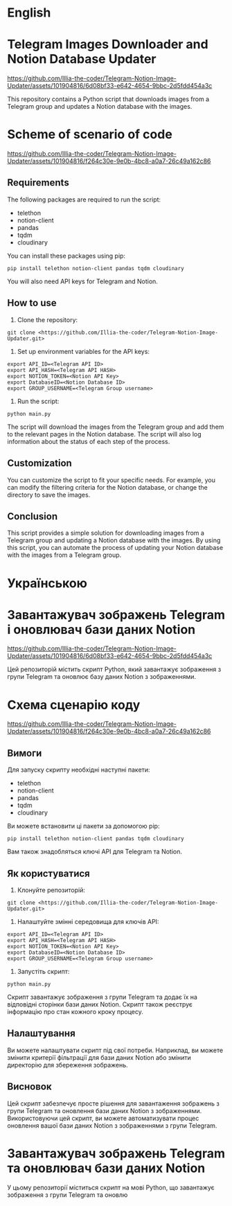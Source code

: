 # English

# Telegram Images Downloader and Notion Database Updater

https://github.com/Illia-the-coder/Telegram-Notion-Image-Updater/assets/101904816/6d08bf33-e642-4654-9bbc-2d5fdd454a3c

This repository contains a Python script that downloads images from a Telegram group and updates a Notion database with the images.

# Scheme of scenario of code

https://github.com/Illia-the-coder/Telegram-Notion-Image-Updater/assets/101904816/f264c30e-9e0b-4bc8-a0a7-26c49a162c86

## Requirements

The following packages are required to run the script:

- telethon
- notion-client
- pandas
- tqdm
- cloudinary

You can install these packages using pip:

```
pip install telethon notion-client pandas tqdm cloudinary

```

You will also need API keys for Telegram and Notion.

## How to use

1. Clone the repository:

```
git clone <https://github.com/Illia-the-coder/Telegram-Notion-Image-Updater.git>

```

1. Set up environment variables for the API keys:

```
export API_ID=<Telegram API ID>
export API_HASH=<Telegram API HASH>
export NOTION_TOKEN=<Notion API Key>
export DatabaseID=<Notion Database ID>
export GROUP_USERNAME=<Telegram Group username>

```

1. Run the script:

```
python main.py

```

The script will download the images from the Telegram group and add them to the relevant pages in the Notion database. The script will also log information about the status of each step of the process.

## Customization

You can customize the script to fit your specific needs. For example, you can modify the filtering criteria for the Notion database, or change the directory to save the images.

## Conclusion

This script provides a simple solution for downloading images from a Telegram group and updating a Notion database with the images. By using this script, you can automate the process of updating your Notion database with the images from a Telegram group.

# Українською

# Завантажувач зображень Telegram і оновлювач бази даних Notion

https://github.com/Illia-the-coder/Telegram-Notion-Image-Updater/assets/101904816/6d08bf33-e642-4654-9bbc-2d5fdd454a3c

Цей репозиторій містить скрипт Python, який завантажує зображення з групи Telegram та оновлює базу даних Notion з зображеннями.

# Схема сценарію коду

https://github.com/Illia-the-coder/Telegram-Notion-Image-Updater/assets/101904816/f264c30e-9e0b-4bc8-a0a7-26c49a162c86

## Вимоги

Для запуску скрипту необхідні наступні пакети:

- telethon
- notion-client
- pandas
- tqdm
- cloudinary

Ви можете встановити ці пакети за допомогою pip:

```
pip install telethon notion-client pandas tqdm cloudinary

```

Вам також знадобляться ключі API для Telegram та Notion.

## Як користуватися

1. Клонуйте репозиторій:

```
git clone <https://github.com/Illia-the-coder/Telegram-Notion-Image-Updater.git>

```

1. Налаштуйте змінні середовища для ключів API:

```
export API_ID=<Telegram API ID>
export API_HASH=<Telegram API HASH>
export NOTION_TOKEN=<Notion API Key>
export DatabaseID=<Notion Database ID>
export GROUP_USERNAME=<Telegram Group username>

```

1. Запустіть скрипт:

```
python main.py

```

Скрипт завантажує зображення з групи Telegram та додає їх на відповідні сторінки бази даних Notion. Скрипт також реєструє інформацію про стан кожного кроку процесу.

## Налаштування

Ви можете налаштувати скрипт під свої потреби. Наприклад, ви можете змінити критерії фільтрації для бази даних Notion або змінити директорію для збереження зображень.

## Висновок

Цей скрипт забезпечує просте рішення для завантаження зображень з групи Telegram та оновлення бази даних Notion з зображеннями. Використовуючи цей скрипт, ви можете автоматизувати процес оновлення вашої бази даних Notion з зображеннями з групи Telegram.

# Завантажувач зображень Telegram та оновлювач бази даних Notion

У цьому репозиторії міститься скрипт на мові Python, що завантажує зображення з групи Telegram та оновлю

